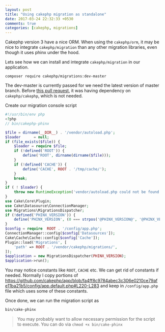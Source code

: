 ```yaml
---
layout: post
title: "Using cakephp migration as standalone"
date: 2017-03-24 22:32:33 +0530
comments: true
categories: [cakephp, migrations]
---
```


Cakephp version 3 have a nice ORM. When using the `cakephp/orm`,
it may be nice to integrate `cakephp/migration` than any other migration
libraries, even though it uses phinx under the hood.

Lets see how we can install and integrate `cakephp/migration` in our application.

```
composer require cakephp/migrations:dev-master
```

The dev-master is currently passed for we need the latest version of master branch.
Before [this pull request](https://github.com/cakephp/migrations/pull/308), it was
having dependency on `cakephp/cakephp`, which is not needed.

Create our migration console script

```php
#!/usr/bin/env php
<?php
// bin/cakephp-phinx

$file = dirname(__DIR__) . '/vendor/autoload.php';
$loader      = null;
if (file_exists($file)) {
    $loader = require $file;
    if (!defined('ROOT')) {
        define('ROOT', dirname(dirname($file)));
    }
    if (!defined('CACHE')) {
        define('CACHE', ROOT . '/tmp/cache/');
    }
    break;
}
if ( ! $loader) {
    throw new RuntimeException('vendor/autoload.php could not be found. Did you run `composer install`?');
}
use Cake\Core\Plugin;
use Cake\Datasource\ConnectionManager;
use Migrations\MigrationsDispatcher;
if (!defined('PHINX_VERSION')) {
    define('PHINX_VERSION', (0 === strpos('@PHINX_VERSION@', '@PHINX_VERSION')) ? '0.6.6' : '@PHINX_VERSION@');
}
$config = require  ROOT . '/config/app.php';
ConnectionManager::config($config['Datasources']);
Cake\Cache\Cache::config($config['Cache']);
Plugin::load('Migrations', [
    'path' => ROOT . '/vendor/cakephp/migrations/',
]);
$application = new MigrationsDispatcher(PHINX_VERSION);
$application->run();
```

You may notice constants like `ROOT`, `CACHE` etc. We can get rid of
constants if needed. Normally I copy portions of  https://github.com/cakephp/app/blob/fa4ff8c9784abec3c306e0210ce79afe11ba21b5/config/app.default.php#L220-L283 and keep in `/config/app.php` file which uses some of these constants.

Once done, we can run the migration script as

```bash
bin/cake-phinx
```

> You may probably want to allow necessary permission for the script
to execute. You can do via `chmod +x bin/cake-phinx`
